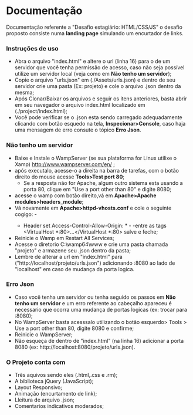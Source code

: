 # Documentação

Documentação referente a "Desafio estagiário: HTML/CSS/JS" o desafio proposto consiste numa **landing page** simulando um encurtador de links. 

### Instruções de uso

- Abra o arquivo "index.html" e altere o url (linha 16) para o de um servidor que você tenha permissão de acesso, caso não seja possível utilize um servidor local (veja como em **Não tenho um servidor**);    
- Copie o arquivo "urls.json" em (./Assets/urls.json) e dentro de seu servidor crie uma pasta (Ex: projeto) e cole o arquivo .json dentro da mesma;
- Após Clonar/Baixar os arquivos e seguir os itens anteriores, basta abrir em seu navegador o arquivo index.html localizado em (./project/index.html);
- Você pode verificar se o .json esta sendo carregado adequadamente clicando com botão esquedo na tela, **Inspecionar>Console**, caso haja uma mensagem de erro consute o tópico **Erro Json**. 

### Não tenho um servidor

- Baixe e Instale o WampServer (se sua plataforma for Linux utilixe o Xamp) http://www.wampserver.com/en/  ;
- após executalo, acesse-o a direita na barra de tarefas, com o botão direito do mouse acesse **Tools>Test port 80**;
	- Se a resposta não for Apache, algum outro sistema esta usando a porta 80, clique em "Use a port other than 80" e digite 8080;
- acesse o wamp com botão direito,vá em **Apache>Apache modules>headers_module**;
- Vá novamente em **Apache>httpd-vhosts.conf** e cole o seguinte cogigo:
	-<IfModule mod_headers.c>
	-	Header set Access-Control-Allow-Origin: *
	-</IfModule>
    -entre as tags <VirtualHost *:80>...</VirtualHost *:80> salve e feche;
- Reinicie o Wamp  em Restart All Services;
- Acesse o diretorio C:\wamp64\www e crie uma pasta chamada "projeto" e armazene seu .json dentro da pasta;
- Lembre de alterar a url em "index.html" para ("http://localhost/projeto/urls.json") adicionando :8080 ao lado de "localhost" em caso de mudança da porta logica.

### Erro Json

- Caso você tenha um servidor ou tenha seguido os passos em **Não tenho um servidor** e um erro referente ao cabeçalho apareceu é necessario que ocorra uma mudança de portas logicas (ex: trocar para :8080);
- No WampServer basta acesssalo utilizando o botão esquerdo> Tools > Use a port other than 80, digite 8080 e confirme;
- Reinicie o WampServer;
- Não esqueça de dentro de "index.html" (na linha 16) adicionar a porta 8080 (ex: http://localhost:8080/projeto/urls.json).


### O Projeto conta com

- Três aquivos sendo eles (.html,.css e .rm);
- A biblioteca jQuery (JavaScript);
- Layout Responsivo;
- Animação (encurtamento de link);
- Lleitura de arquivo .json;
- Comentarios indicativos moderados;


